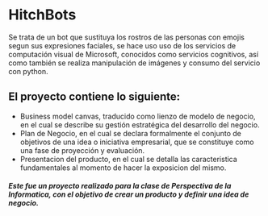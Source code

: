 # HitchBots
Se trata de un bot que sustituya los rostros de las personas con emojis segun sus expresiones faciales, se hace uso uso de los servicios de computación visual de Microsoft, conocidos como servicios cognitivos, así como también se realiza manipulación de imágenes y consumo del servicio con python.

## El proyecto contiene lo siguiente:
 - Business model canvas, traducido como lienzo de modelo de negocio, en el cual se describe su gestión estratégica del desarrollo del negocio.
 - Plan de Negocio, en el cual se declara formalmente el conjunto de objetivos de una idea o iniciativa empresarial, que se constituye como una fase de proyección y evaluación.
 - Presentacion del producto, en el cual se detalla las caracteristica fundamentales al momento de hacer la exposicion del mismo.

##### Este fue un proyecto realizado para la clase de Perspectiva de la Informatica, con el objetivo de crear un producto y definir una idea de negocio.

